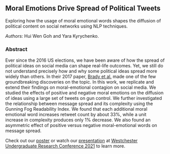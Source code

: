 ## Moral Emotions Drive Spread of Political Tweets
Exploring how the usage of moral emotional words shapes the diffusion of political content on social networks using NLP techniques. 

*Authors:* Hui Wen Goh and Yara Kyrychenko.

### Abstract
Ever since the 2016 US elections, we have been aware of how the spread of political ideas on social media can shape real-life outcomes. 
Yet, we still do not understand precisely how and why some political ideas spread more widely than others. 
In their 2017 paper, [Brady et al.](https://vanbavellab.hosting.nyu.edu/documents/Brady.etal.2017.PNAS.pdf) made one of the few groundbreaking discoveries on the topic. 
In this work, we replicate and extend their findings on moral-emotional contagion on social media. 
We studied the effects of positive and negative moral emotions on the diffusion of ideas using a large set of tweets on gun control.
We further investigated the relationship between message spread and its complexity using the Gunning Fog Readability Index. 
We found that each additional moral emotional word increases retweet count by about 33%, while a unit increase in complexity produces only 1% decrease. 
We also found an asymmetric effect of positive versus negative moral-emotional words on message spread.

Check out our [poster](https://github.com/huiwengoh/twitter-moral-emotions/blob/a32928c6f7aa9bd12e107a2d395514268245d94e/Research%20Conference%20Poster.pdf) or watch our [presentation](https://youtu.be/H7XXMDkX9y8) at [Westchester Undergraduate Research Conference 2021](https://mercy.digication.com/westchester-undergraduate-research-conference-2021/welcome-to-wurc) to learn more. 

